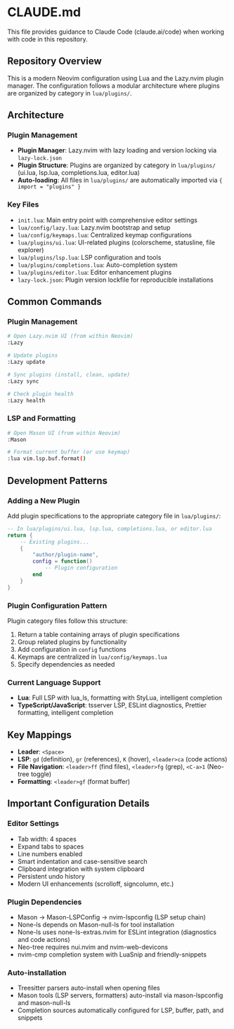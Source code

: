 # CLAUDE.md

This file provides guidance to Claude Code (claude.ai/code) when working with code in this repository.

## Repository Overview

This is a modern Neovim configuration using Lua and the Lazy.nvim plugin manager. The configuration follows a modular architecture where plugins are organized by category in `lua/plugins/`.

## Architecture

### Plugin Management
- **Plugin Manager**: Lazy.nvim with lazy loading and version locking via `lazy-lock.json`
- **Plugin Structure**: Plugins are organized by category in `lua/plugins/` (ui.lua, lsp.lua, completions.lua, editor.lua)
- **Auto-loading**: All files in `lua/plugins/` are automatically imported via `{ import = "plugins" }`

### Key Files
- `init.lua`: Main entry point with comprehensive editor settings
- `lua/config/lazy.lua`: Lazy.nvim bootstrap and setup
- `lua/config/keymaps.lua`: Centralized keymap configurations
- `lua/plugins/ui.lua`: UI-related plugins (colorscheme, statusline, file explorer)
- `lua/plugins/lsp.lua`: LSP configuration and tools
- `lua/plugins/completions.lua`: Auto-completion system
- `lua/plugins/editor.lua`: Editor enhancement plugins
- `lazy-lock.json`: Plugin version lockfile for reproducible installations

## Common Commands

### Plugin Management
```bash
# Open Lazy.nvim UI (from within Neovim)
:Lazy

# Update plugins
:Lazy update

# Sync plugins (install, clean, update)
:Lazy sync

# Check plugin health
:Lazy health
```

### LSP and Formatting
```bash
# Open Mason UI (from within Neovim)
:Mason

# Format current buffer (or use keymap)
:lua vim.lsp.buf.format()
```

## Development Patterns

### Adding a New Plugin
Add plugin specifications to the appropriate category file in `lua/plugins/`:
```lua
-- In lua/plugins/ui.lua, lsp.lua, completions.lua, or editor.lua
return {
    -- Existing plugins...
    {
        "author/plugin-name",
        config = function()
            -- Plugin configuration
        end
    }
}
```

### Plugin Configuration Pattern
Plugin category files follow this structure:
1. Return a table containing arrays of plugin specifications
2. Group related plugins by functionality
3. Add configuration in `config` functions
4. Keymaps are centralized in `lua/config/keymaps.lua`
5. Specify dependencies as needed

### Current Language Support
- **Lua**: Full LSP with lua_ls, formatting with StyLua, intelligent completion
- **TypeScript/JavaScript**: tsserver LSP, ESLint diagnostics, Prettier formatting, intelligent completion

## Key Mappings

- **Leader**: `<Space>`
- **LSP**: `gd` (definition), `gr` (references), `K` (hover), `<leader>ca` (code actions)
- **File Navigation**: `<leader>ff` (find files), `<leader>fg` (grep), `<C-a>1` (Neo-tree toggle)
- **Formatting**: `<leader>gf` (format buffer)

## Important Configuration Details

### Editor Settings
- Tab width: 4 spaces
- Expand tabs to spaces
- Line numbers enabled
- Smart indentation and case-sensitive search
- Clipboard integration with system clipboard
- Persistent undo history
- Modern UI enhancements (scrolloff, signcolumn, etc.)

### Plugin Dependencies
- Mason → Mason-LSPConfig → nvim-lspconfig (LSP setup chain)
- None-ls depends on Mason-null-ls for tool installation
- None-ls uses none-ls-extras.nvim for ESLint integration (diagnostics and code actions)
- Neo-tree requires nui.nvim and nvim-web-devicons
- nvim-cmp completion system with LuaSnip and friendly-snippets

### Auto-installation
- Treesitter parsers auto-install when opening files
- Mason tools (LSP servers, formatters) auto-install via mason-lspconfig and mason-null-ls
- Completion sources automatically configured for LSP, buffer, path, and snippets